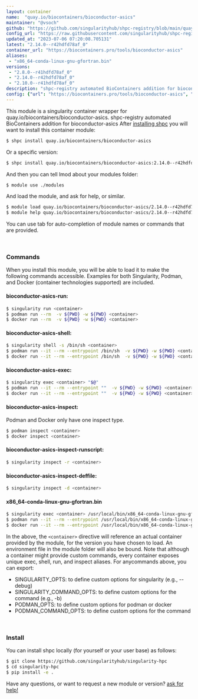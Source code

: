 ```yaml
---
layout: container
name:  "quay.io/biocontainers/bioconductor-asics"
maintainer: "@vsoch"
github: "https://github.com/singularityhub/shpc-registry/blob/main/quay.io/biocontainers/bioconductor-asics/container.yaml"
config_url: "https://raw.githubusercontent.com/singularityhub/shpc-registry/main/quay.io/biocontainers/bioconductor-asics/container.yaml"
updated_at: "2023-07-06 07:20:08.705131"
latest: "2.14.0--r42hdfd78af_0"
container_url: "https://biocontainers.pro/tools/bioconductor-asics"
aliases:
 - "x86_64-conda-linux-gnu-gfortran.bin"
versions:
 - "2.8.0--r41hdfd78af_0"
 - "2.14.0--r42hdfd78af_0"
 - "2.10.0--r41hdfd78af_0"
description: "shpc-registry automated BioContainers addition for bioconductor-asics"
config: {"url": "https://biocontainers.pro/tools/bioconductor-asics", "maintainer": "@vsoch", "description": "shpc-registry automated BioContainers addition for bioconductor-asics", "latest": {"2.14.0--r42hdfd78af_0": "sha256:2a4b748e72f3a54e608402063ab9ab9ff4630ea63b43204c0b3c4c8335eb4559"}, "tags": {"2.8.0--r41hdfd78af_0": "sha256:a60ab0f921e328cf0fec906822a08f52c6d94d2c8ddb640bc53480b1b46a7a58", "2.14.0--r42hdfd78af_0": "sha256:2a4b748e72f3a54e608402063ab9ab9ff4630ea63b43204c0b3c4c8335eb4559", "2.10.0--r41hdfd78af_0": "sha256:6474301cfe4fa2c3e78e978056ddeb0705d44068df6b027b1447188e94586970"}, "docker": "quay.io/biocontainers/bioconductor-asics", "aliases": {"x86_64-conda-linux-gnu-gfortran.bin": "/usr/local/bin/x86_64-conda-linux-gnu-gfortran.bin"}}
---
```


This module is a singularity container wrapper for quay.io/biocontainers/bioconductor-asics.
shpc-registry automated BioContainers addition for bioconductor-asics
After [installing shpc](#install) you will want to install this container module:


```bash
$ shpc install quay.io/biocontainers/bioconductor-asics
```

Or a specific version:

```bash
$ shpc install quay.io/biocontainers/bioconductor-asics:2.14.0--r42hdfd78af_0
```

And then you can tell lmod about your modules folder:

```bash
$ module use ./modules
```

And load the module, and ask for help, or similar.

```bash
$ module load quay.io/biocontainers/bioconductor-asics/2.14.0--r42hdfd78af_0
$ module help quay.io/biocontainers/bioconductor-asics/2.14.0--r42hdfd78af_0
```

You can use tab for auto-completion of module names or commands that are provided.

<br>

### Commands

When you install this module, you will be able to load it to make the following commands accessible.
Examples for both Singularity, Podman, and Docker (container technologies supported) are included.

#### bioconductor-asics-run:

```bash
$ singularity run <container>
$ podman run --rm  -v ${PWD} -w ${PWD} <container>
$ docker run --rm  -v ${PWD} -w ${PWD} <container>
```

#### bioconductor-asics-shell:

```bash
$ singularity shell -s /bin/sh <container>
$ podman run --it --rm --entrypoint /bin/sh  -v ${PWD} -w ${PWD} <container>
$ docker run --it --rm --entrypoint /bin/sh  -v ${PWD} -w ${PWD} <container>
```

#### bioconductor-asics-exec:

```bash
$ singularity exec <container> "$@"
$ podman run --it --rm --entrypoint ""  -v ${PWD} -w ${PWD} <container> "$@"
$ docker run --it --rm --entrypoint ""  -v ${PWD} -w ${PWD} <container> "$@"
```

#### bioconductor-asics-inspect:

Podman and Docker only have one inspect type.

```bash
$ podman inspect <container>
$ docker inspect <container>
```

#### bioconductor-asics-inspect-runscript:

```bash
$ singularity inspect -r <container>
```

#### bioconductor-asics-inspect-deffile:

```bash
$ singularity inspect -d <container>
```


#### x86_64-conda-linux-gnu-gfortran.bin

```bash
$ singularity exec <container> /usr/local/bin/x86_64-conda-linux-gnu-gfortran.bin
$ podman run --it --rm --entrypoint /usr/local/bin/x86_64-conda-linux-gnu-gfortran.bin   -v ${PWD} -w ${PWD} <container> -c " $@"
$ docker run --it --rm --entrypoint /usr/local/bin/x86_64-conda-linux-gnu-gfortran.bin   -v ${PWD} -w ${PWD} <container> -c " $@"
```



In the above, the `<container>` directive will reference an actual container provided
by the module, for the version you have chosen to load. An environment file in the
module folder will also be bound. Note that although a container
might provide custom commands, every container exposes unique exec, shell, run, and
inspect aliases. For anycommands above, you can export:

 - SINGULARITY_OPTS: to define custom options for singularity (e.g., --debug)
 - SINGULARITY_COMMAND_OPTS: to define custom options for the command (e.g., -b)
 - PODMAN_OPTS: to define custom options for podman or docker
 - PODMAN_COMMAND_OPTS: to define custom options for the command

<br>

### Install

You can install shpc locally (for yourself or your user base) as follows:

```bash
$ git clone https://github.com/singularityhub/singularity-hpc
$ cd singularity-hpc
$ pip install -e .
```

Have any questions, or want to request a new module or version? [ask for help!](https://github.com/singularityhub/singularity-hpc/issues)